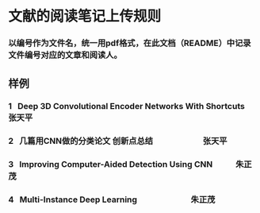 # 文献的阅读笔记上传规则
### 以编号作为文件名，统一用pdf格式，在此文档（README）中记录文件编号对应的文章和阅读人。

## 样例
### 1   Deep 3D Convolutional Encoder Networks With Shortcuts   张天平
### 2   几篇用CNN做的分类论文 创新点总结                          张天平
### 3   Improving Computer-Aided Detection Using CNN            朱正茂
### 4   Multi-Instance Deep Learning                            朱正茂
